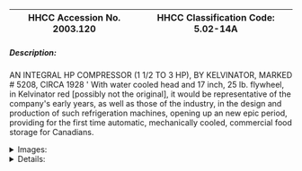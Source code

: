 | **HHCC Accession No. 2003.120** |**HHCC Classification Code:  5.02-14A**|
| ----------- | ----------- |
##### Description:
AN INTEGRAL HP COMPRESSOR (1 1/2 TO 3 HP), BY KELVINATOR, MARKED  # 5208, CIRCA 1928 ' With water cooled head and 17 inch, 25 lb. flywheel, in Kelvinator red [possibly not the original], it would be representative of the company's early years, as well as those of the industry, in the design and production of such refrigeration machines, opening up an new epic period, providing for the first time automatic, mechanically cooled, commercial food storage for Canadians.


<details>
	<summary>Images:</summary>
<div class="gallery gallery-wrapper--full" contenteditable="false" data-is-empty="false" data-translation="Add images" data-columns="6">
<figure class="gallery__item"><a href="#DOMAIN_NAME#gallery/5.02-14a.jpg" data-size="512x768"><img src="#DOMAIN_NAME#gallery/5.02-14a-thumbnail.jpg" alt=""></a></figure>
</div>
</details>


<details>
	<summary>Details:</summary>

##### Group:
5.02 Refrigerating and Air Conditioning Compressors - Commercial

##### Make:
Kelvinator

##### Manufacturer:
Kelvinator of Canada, London Ontario

##### Model:


##### Serial No.:
Body no's: Ref. 2; form 4003; 1737; head 5203, bearing plate 5038

##### Size:
9x16x20'h

##### Weight:
70 lbs.

##### Circa:
1928

##### Rating:
Exhibit, education, and research quality, illustrating the design and engineering of the earliest, integral HP refrigeration machines in use in Canada's food production and storage industries. (Service valves not included)

##### Patent Date/Number:


##### Provenance:
From York County (York Region) Ontario, once a rich agricultural hinterlands, attracting early settlement in the last years of the 18th century. Located on the north slopes of the Oak Ridges Moraine, within 20 miles of Toronto, the County would also attract early ex-urban development, to be come a wealthy market place for the emerging household and consumer technologies of the early and mid 20th century. 

This artifact was discovered in the 1950's in the used stock of T. H. Oliver, Refrigeration and Electric Sales and Service, Aurora, Ontario, an early worker in the field of agricultural, industrial and consumer technology.

##### Type and Design:


##### Construction:


##### Material:


##### Special Features:
water cooled head
attachment bracket for low pressure control

##### Accessories:


##### Capacities:


##### Performance Characteristics:


##### Operation:


##### Control and Regulation:


##### Targeted Market Segment:


##### Consumer Acceptance:


##### Merchandising:


##### Market Price:


##### Technological Significance:


##### Industrial Significance:


##### Socio-economic Significance:


##### Socio-cultural Significance:


##### Donor:
G. Leslie Oliver, The T. H. Oliver HVACR Collection

##### HHCC Storage Location:


##### Tracking:


##### Bibliographic References:


##### Notes:


##### Related Reports:

</details>
